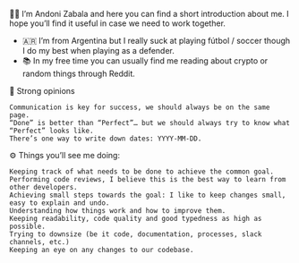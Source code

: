 👋🏽 I’m Andoni Zabala and here you can find a short introduction about me. I hope you’ll find it useful in case we need to work together.

- 🇦🇷 I’m from Argentina but I really suck at playing fútbol / soccer though I do my best when playing as a defender.
- :books: In my free time you can usually find me reading about crypto or random things through Reddit.


💎 Strong opinions

    Communication is key for success, we should always be on the same page.
    “Done” is better than “Perfect”… but we should always try to know what “Perfect” looks like.
    There’s one way to write down dates: YYYY-MM-DD.


⚙️ Things you’ll see me doing:

    Keeping track of what needs to be done to achieve the common goal.
    Performing code reviews, I believe this is the best way to learn from other developers.
    Achieving small steps towards the goal: I like to keep changes small, easy to explain and undo.
    Understanding how things work and how to improve them.
    Keeping readability, code quality and good typedness as high as possible.
    Trying to downsize (be it code, documentation, processes, slack channels, etc.)
    Keeping an eye on any changes to our codebase.
